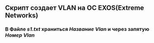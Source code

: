 ## Скрипт создает VLAN на OC EXOS(Extreme Networks)
### В Файле *s1.txt* храниться *Название Vlan* и через запятую *Номер Vlan*
